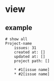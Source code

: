 # view

## example

```
# show all
Project-name
	issues: 31
	created at: []
	updated at: []
	project path: []

	* #1[issue name]
	* #2[issue name]
```
